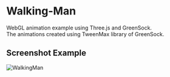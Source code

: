 # Walking-Man
WebGL animation example using Three.js and GreenSock.</br>
The animations created using TweenMax library of GreenSock.

## Screenshot Example
![WalkingMan](Screenshots/WalkingMan.gif)
